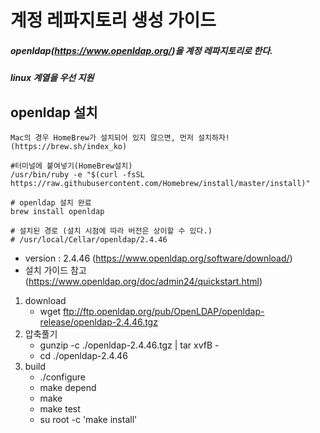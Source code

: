 # 계정 레파지토리 생성 가이드
##### openldap(https://www.openldap.org/)을 계정 레파지토리로 한다.
##### linux 계열을 우선 지원


## openldap 설치
```
Mac의 경우 HomeBrew가 설치되어 있지 않으면, 먼저 설치하자!
(https://brew.sh/index_ko)

#터미널에 붙여넣기(HomeBrew설치)
/usr/bin/ruby -e "$(curl -fsSL https://raw.githubusercontent.com/Homebrew/install/master/install)"

# openldap 설치 완료
brew install openldap

# 설치된 경로 (설치 시점에 따라 버전은 상이할 수 있다.)
# /usr/local/Cellar/openldap/2.4.46

```
* version : 2.4.46 (https://www.openldap.org/software/download/)
* 설치 가이드 참고 (https://www.openldap.org/doc/admin24/quickstart.html)
1. download
   * wget ftp://ftp.openldap.org/pub/OpenLDAP/openldap-release/openldap-2.4.46.tgz
2. 압축풀기
   * gunzip -c ./openldap-2.4.46.tgz | tar xvfB - 
   * cd ./openldap-2.4.46
3. build
   * ./configure
   * make depend
   * make
   * make test
   * su root -c 'make install'
